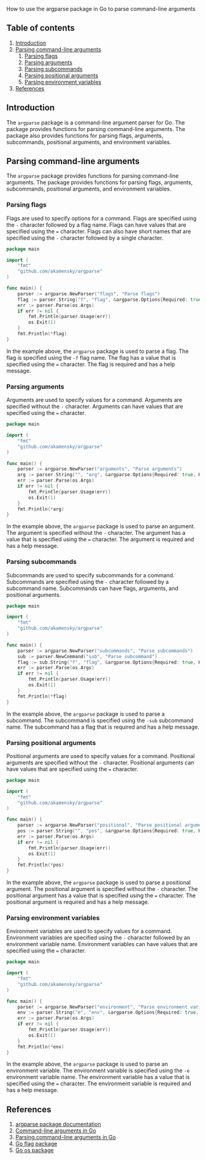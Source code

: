 How to use the argparse package in Go to parse command-line arguments
<!-- Get the table of content -->
## Table of contents

1. [Introduction](#introduction)
1. [Parsing command-line arguments](#parsing-command-line-arguments)
    1. [Parsing flags](#parsing-flags)
    1. [Parsing arguments](#parsing-arguments)
    1. [Parsing subcommands](#parsing-subcommands)
    1. [Parsing positional arguments](#parsing-positional-arguments)
    1. [Parsing environment variables](#parsing-environment-variables)
1. [References](#references)


## Introduction
The `argparse` package is a command-line argument parser for Go. The package provides functions for parsing command-line arguments. The package also provides functions for parsing flags, arguments, subcommands, positional arguments, and environment variables.

## Parsing command-line arguments
The `argparse` package provides functions for parsing command-line arguments. The package provides functions for parsing flags, arguments, subcommands, positional arguments, and environment variables.

### Parsing flags
Flags are used to specify options for a command. Flags are specified using the `-` character followed by a flag name. Flags can have values that are specified using the `=` character. Flags can also have short names that are specified using the `-` character followed by a single character.

```go
package main

import (
    "fmt"
    "github.com/akamensky/argparse"
)

func main() {
    parser := argparse.NewParser("flags", "Parse flags")
    flag := parser.String("f", "flag", &argparse.Options{Required: true, Help: "Flag value"})
    err := parser.Parse(os.Args)
    if err != nil {
        fmt.Println(parser.Usage(err))
        os.Exit(1)
    }
    fmt.Println(*flag)
}
```

In the example above, the `argparse` package is used to parse a flag. The flag is specified using the `-f` flag name. The flag has a value that is specified using the `=` character. The flag is required and has a help message.

### Parsing arguments

Arguments are used to specify values for a command. Arguments are specified without the `-` character. Arguments can have values that are specified using the `=` character.

```go
package main

import (
    "fmt"
    "github.com/akamensky/argparse"
)

func main() {
    parser := argparse.NewParser("arguments", "Parse arguments")
    arg := parser.String("", "arg", &argparse.Options{Required: true, Help: "Argument value"})
    err := parser.Parse(os.Args)
    if err != nil {
        fmt.Println(parser.Usage(err))
        os.Exit(1)
    }
    fmt.Println(*arg)
}
```

In the example above, the `argparse` package is used to parse an argument. The argument is specified without the `-` character. The argument has a value that is specified using the `=` character. The argument is required and has a help message.

### Parsing subcommands

Subcommands are used to specify subcommands for a command. Subcommands are specified using the `-` character followed by a subcommand name. Subcommands can have flags, arguments, and positional arguments.

```go
package main

import (
    "fmt"
    "github.com/akamensky/argparse"
)

func main() {
    parser := argparse.NewParser("subcommands", "Parse subcommands")
    sub := parser.NewCommand("sub", "Parse subcommand")
    flag := sub.String("f", "flag", &argparse.Options{Required: true, Help: "Flag value"})
    err := parser.Parse(os.Args)
    if err != nil {
        fmt.Println(parser.Usage(err))
        os.Exit(1)
    }
    fmt.Println(*flag)
}
```

In the example above, the `argparse` package is used to parse a subcommand. The subcommand is specified using the `-sub` subcommand name. The subcommand has a flag that is required and has a help message.

### Parsing positional arguments

Positional arguments are used to specify values for a command. Positional arguments are specified without the `-` character. Positional arguments can have values that are specified using the `=` character.

```go
package main

import (
    "fmt"
    "github.com/akamensky/argparse"
)

func main() {
    parser := argparse.NewParser("positional", "Parse positional arguments")
    pos := parser.String("", "pos", &argparse.Options{Required: true, Help: "Positional argument value"})
    err := parser.Parse(os.Args)
    if err != nil {
        fmt.Println(parser.Usage(err))
        os.Exit(1)
    }
    fmt.Println(*pos)
}
```

In the example above, the `argparse` package is used to parse a positional argument. The positional argument is specified without the `-` character. The positional argument has a value that is specified using the `=` character. The positional argument is required and has a help message.

### Parsing environment variables

Environment variables are used to specify values for a command. Environment variables are specified using the `-` character followed by an environment variable name. Environment variables can have values that are specified using the `=` character.

```go
package main

import (
    "fmt"
    "github.com/akamensky/argparse"
)

func main() {
    parser := argparse.NewParser("environment", "Parse environment variables")
    env := parser.String("e", "env", &argparse.Options{Required: true, Help: "Environment variable value"})
    err := parser.Parse(os.Args)
    if err != nil {
        fmt.Println(parser.Usage(err))
        os.Exit(1)
    }
    fmt.Println(*env)
}
```

In the example above, the `argparse` package is used to parse an environment variable. The environment variable is specified using the `-e` environment variable name. The environment variable has a value that is specified using the `=` character. The environment variable is required and has a help message.

## References

1. [argparse package documentation](https://pkg.go.dev/github.com/akamensky/argparse)
2. [Command-line arguments in Go](https://gobyexample.com/command-line-arguments)
3. [Parsing command-line arguments in Go](https://towardsdatascience.com/parsing-command-line-arguments-in-go-8e5e0e9e4a42)
4. [Go flag package](https://golang.org/pkg/flag/)
5. [Go os package](https://golang.org/pkg/os/)











